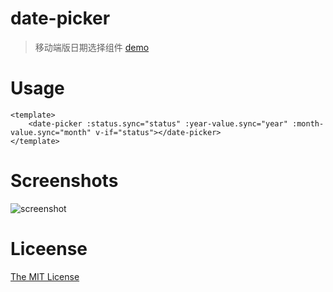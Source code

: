 # date-picker

> 移动端版日期选择组件 [demo](http://sw2016.h5.88h5.cn/profile)

# Usage
```vue
<template>
	<date-picker :status.sync="status" :year-value.sync="year" :month-value.sync="month" v-if="status"></date-picker>
</template>
```

# Screenshots

![screenshot](https://github.com/ihanyang/date-picker/blob/master/static/screenshot-1.gif)

# Liceense
[The MIT License](http://opensource.org/licenses/MIT)